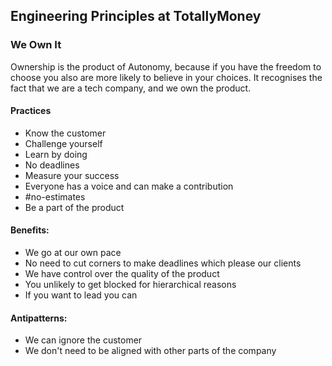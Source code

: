 ## Engineering Principles at TotallyMoney

### We Own It

Ownership is the product of Autonomy, because if you have the freedom to choose you also are more likely to believe in your choices. It recognises the fact that we are a tech company, and we own the product.

#### Practices

- Know the customer
- Challenge yourself
- Learn by doing
- No deadlines
- Measure your success
- Everyone has a voice and can make a contribution
- #no-estimates
- Be a part of the product

#### Benefits:

- We go at our own pace
- No need to cut corners to make deadlines which please our clients
- We have control over the quality of the product
- You unlikely to get blocked for hierarchical reasons
- If you want to lead you can

#### Antipatterns:

- We can ignore the customer
- We don't need to be aligned with other parts of the company

